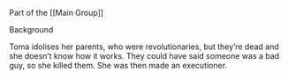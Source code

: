 Part of the [[Main Group]]

Background

Toma idolises her parents, who were revolutionaries, but they’re dead and she doesn’t know how it works. They could have said someone was a bad guy, so she killed them. She was then made an executioner. 